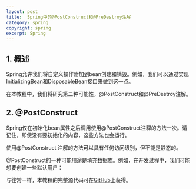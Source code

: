 ```yaml
---
layout: post
title:  Spring中的@PostConstruct和@PreDestroy注解
category: spring
copyright: spring
excerpt: Spring
---
```


## 1. 概述

Spring允许我们将自定义操作附加到bean创建和销毁。例如，我们可以通过实现InitializingBean和DisposableBean接口来做到这一点。

在本教程中，我们将研究第二种可能性，@PostConstruct和@PreDestroy注解。

## 2. @PostConstruct

Spring仅在初始化bean属性之后调用使用@PostConstruct注释的方法一次。请记住，即使没有要初始化的内容，这些方法也会运行。

使用@PostConstruct 注解的方法可以具有任何访问级别，但不能是静态的。

@PostConstruct的一种可能用途是填充数据库。例如，在开发过程中，我们可能想要创建一些默认用户：

与往常一样，本教程的完整源代码可在[GitHub](https://github.com/tuyucheng7/taketoday-tutorial4j/tree/master/spring-modules/spring-core-1)上获得。